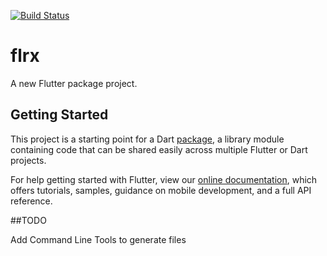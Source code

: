 [![Build Status](https://api.cirrus-ci.com/github/flrx/framework.svg)](https://cirrus-ci.com/github/flrx/framework)

# flrx

A new Flutter package project.

## Getting Started

This project is a starting point for a Dart
[package](https://flutter.io/developing-packages/),
a library module containing code that can be shared easily across
multiple Flutter or Dart projects.

For help getting started with Flutter, view our 
[online documentation](https://flutter.io/docs), which offers tutorials, 
samples, guidance on mobile development, and a full API reference.

##TODO

Add Command Line Tools to generate files